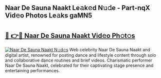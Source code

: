 ## Naar De Sauna Naakt Le𝚊k𝚎d N𝚞𝚍e - Part-nqX Vid𝚎o Photos Le𝚊ks gaMN5

# <h2><a href="http://fb9q43c.evod.top/?m=Naar+De+Sauna+Naakt">🔗 👉🔴 Naar De Sauna Naakt Vid𝚎o Ph𝚘t𝚘s</a></h2>

[![Naar De Sauna Naakt N𝚞d𝚎s](https://i.imgur.com/8V9OHl7.gif)](http://fb9q43c.evod.top/?m=Naar+De+Sauna+Naakt)
Web celebrity Naar De Sauna Naakt and digital artist, renowned for posting dance and lifestyle content through solo and collaborative dance routines and brief videos. Charismatic performer Naar De Sauna Naakt, celebrated for their captivating stage presence and entertaining performances. 
